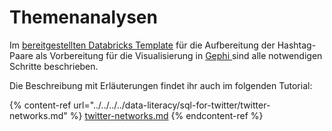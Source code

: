 # Themenanalysen

Im [bereitgestellten Databricks Template](https://winf-hsos.github.io/databricks-notebooks/big-data-analytics/Hashtag%20Paare%20f%C3%BCr%20Gephi%20exportieren.html) für die Aufbereitung der Hashtag-Paare als Vorbereitung für die Visualisierung in [Gephi ](https://gephi.org/)sind alle notwendigen Schritte beschrieben.

Die Beschreibung mit Erläuterungen findet ihr auch im folgenden Tutorial:

{% content-ref url="../../../../data-literacy/sql-for-twitter/twitter-networks.md" %}
[twitter-networks.md](../../../../data-literacy/sql-for-twitter/twitter-networks.md)
{% endcontent-ref %}
